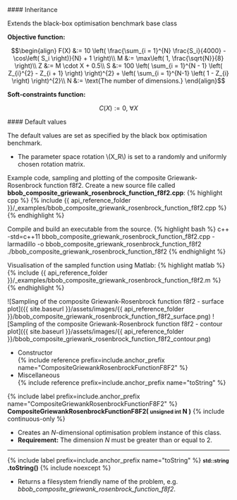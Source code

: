 <div class="custom-callout custom-callout-info">
#### Inheritance

Extends the black-box optimisation benchmark base class
</div>

**Objective function:**

$$\begin{align}
F(X) &:= 10 \left( \frac{\sum_{i = 1}^{N} \frac{S_i}{4000} - \cos\left( S_i \right)}{N} + 1 \right)\\
M &:= \max\left( 1, \frac{\sqrt{N}}{8} \right)\\
Z &:= M \cdot X + 0.5\\
S &:= 100 \left( \sum_{i = 1}^{N - 1} \left( Z_{i}^{2} - Z_{i + 1} \right) \right)^{2} + \left( \sum_{i = 1}^{N-1} \left( 1 - Z_{i} \right) \right)^{2}\\
N &:= \text{The number of dimensions.}
\end{align}$$

**Soft-constraints function:**

$$C(X) := 0, \ \forall X$$

<div class="custom-callout custom-callout-info">
#### Default values

The default values are set as specified by the black box optimisation benchmark.

- The parameter space rotation \\(X_R\\) is set to a randomly and uniformly chosen rotation matrix.
</div>

Example code, sampling and plotting of the composite Griewank-Rosenbrock function f8f2.
Create a new source file called **bbob_composite_griewank_rosenbrock_function_f8f2.cpp**:
{% highlight cpp %}
{% include {{ api_reference_folder }}/_examples/bbob_composite_griewank_rosenbrock_function_f8f2.cpp %}
{% endhighlight %}

Compile and build an executable from the source.
{% highlight bash %}
c++ -std=c++11 bbob_composite_griewank_rosenbrock_function_f8f2.cpp -larmadillo -o bbob_composite_griewank_rosenbrock_function_f8f2
./bbob_composite_griewank_rosenbrock_function_f8f2
{% endhighlight %}

Visualisation of the sampled function using Matlab:
{% highlight matlab %}
{% include {{ api_reference_folder }}/_examples/bbob_composite_griewank_rosenbrock_function_f8f2.m %}
{% endhighlight %}

![Sampling of the composite Griewank-Rosenbrock function f8f2 - surface plot]({{ site.baseurl }}/assets/images/{{ api_reference_folder }}/bbob_composite_griewank_rosenbrock_function_f8f2_surface.png)
![Sampling of the composite Griewank-Rosenbrock function f8f2 - contour plot]({{ site.baseurl }}/assets/images/{{ api_reference_folder }}/bbob_composite_griewank_rosenbrock_function_f8f2_contour.png)

- Constructor<br>
  {% include reference prefix=include.anchor_prefix name="CompositeGriewankRosenbrockFunctionF8F2" %}
- Miscellaneous<br>
  {% include reference prefix=include.anchor_prefix name="toString" %}

{% include label prefix=include.anchor_prefix name="CompositeGriewankRosenbrockFunctionF8F2" %}
**CompositeGriewankRosenbrockFunctionF8F2( <small>unsigned int</small> N )** {% include continuous-only %}

- Creates an *N*-dimensional optimisation problem instance of this class.
- **Requirement:** The dimension *N* must be greater than or equal to 2.

---
{% include label prefix=include.anchor_prefix name="toString" %}
**<small>std::string</small> .toString()** {% include noexcept %}

- Returns a filesystem friendly name of the problem, e.g. *bbob_composite_griewank_rosenbrock_function_f8f2*.